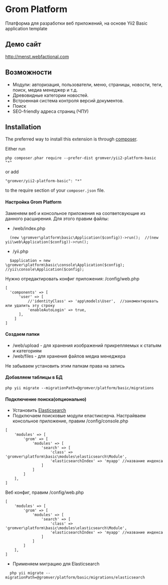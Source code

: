 Grom Platform
=============
Платформа для разработки веб приложений, на основе Yii2 Basic application template

## Демо сайт
http://menst.webfactional.com

## Возможности

* Модули: авторизация, пользователи, меню, страницы, новости, теги, поиск, медиа менеджер и т.д.
* Древовидные категории новостей.
* Встроенная система контроля версий документов.
* Поиск
* SEO-friendly адреса страниц (ЧПУ)

Installation
------------

The preferred way to install this extension is through [composer](http://getcomposer.org/download/).

Either run

```
php composer.phar require --prefer-dist gromver/yii2-platform-basic "*"
```

or add

```
"gromver/yii2-platform-basic": "*"
```

to the require section of your `composer.json` file.


#### Настройка Grom Platform
Заменяем веб и консольное приложения на соответсвующие из данного расширения. Для этого правим файлы:

* /web/index.php
```
  (new \gromver\platform\basic\Application($config))->run();  //(new yii\web\Application($config))->run();
```
* /yii.php
```
  $application = new \gromver\platform\basic\console\Application($config);  //yii\console\Application($config);
```

Нужно отредактировать конфиг приложения: /config/web.php

``` 
[
  'components' => [
      'user' => [
          //'identityClass' => 'app\models\User',  //закоментировать или удалить эту строку
          'enableAutoLogin' => true,
      ],
    ]
]
```
#### Создаем папки
 * /web/upload  - для хранения изображений прикрепляемых к статьям и категориям
 * /web/files   - для хранения файлов медиа менеджера

Не забываем установить этим папкам права на запись
 
#### Добавляем таблицы в БД

    php yii migrate --migrationPath=@gromver/platform/basic/migrations

#### Подключение поиска(опционально)
* Установить [Elasticsearch](http://www.elasticsearch.org/guide/en/elasticsearch/reference/current/_installation.html)
* Подключаем поисковые модули еластиксерча. Настрайваем консольное приложение, правим /config/console.php
```
[
    'modules' => [
        'grom' => [
            'modules' => [
                'search' => [
                    'class' => 'gromver\platform\basic\modules\elasticsearch\Module',
                    'elasticsearchIndex' => 'myapp'	//название индекса
                ]
            ]
        ]
    ],
]
```
Веб конфиг, правим /config/web.php
```
[
    'modules' => [
        'grom' => [
            'modules' => [
                'search' => [
                    'class' => 'gromver\platform\basic\modules\elasticsearch\Module',
                    'elasticsearchIndex' => 'myapp'	//название индекса
                ]
            ]
        ]
    ],
]
```
* Применяем миграцию для Elasticsearch
```
  php yii migrate --migrationPath=@gromver/platform/basic/migrations/elasticsearch
```
